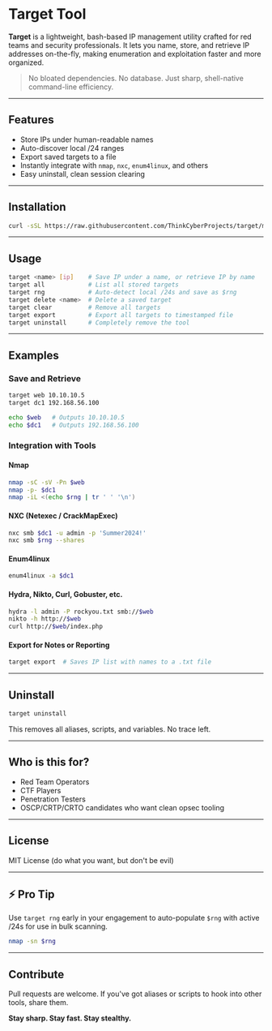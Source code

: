 # Target Tool

**Target** is a lightweight, bash-based IP management utility crafted for red teams and security professionals. It lets you name, store, and retrieve IP addresses on-the-fly, making enumeration and exploitation faster and more organized.

> No bloated dependencies. No database. Just sharp, shell-native command-line efficiency.

---

## Features

-  Store IPs under human-readable names
-  Auto-discover local /24 ranges
-  Export saved targets to a file
-  Instantly integrate with `nmap`, `nxc`, `enum4linux`, and others
-  Easy uninstall, clean session clearing

---

## Installation

```bash
curl -sSL https://raw.githubusercontent.com/ThinkCyberProjects/target/main/target_setup.sh | bash
```

---

## Usage

```bash
target <name> [ip]    # Save IP under a name, or retrieve IP by name
target all            # List all stored targets
target rng            # Auto-detect local /24s and save as $rng
target delete <name>  # Delete a saved target
target clear          # Remove all targets
target export         # Export all targets to timestamped file
target uninstall      # Completely remove the tool
```

---

## Examples

### Save and Retrieve
```bash
target web 10.10.10.5
target dc1 192.168.56.100

echo $web   # Outputs 10.10.10.5
echo $dc1   # Outputs 192.168.56.100
```

### Integration with Tools

#### **Nmap**
```bash
nmap -sC -sV -Pn $web
nmap -p- $dc1
nmap -iL <(echo $rng | tr ' ' '\n')
```

#### **NXC (Netexec / CrackMapExec)**
```bash
nxc smb $dc1 -u admin -p 'Summer2024!'
nxc smb $rng --shares
```

#### **Enum4linux**
```bash
enum4linux -a $dc1
```

#### **Hydra, Nikto, Curl, Gobuster, etc.**
```bash
hydra -l admin -P rockyou.txt smb://$web
nikto -h http://$web
curl http://$web/index.php
```

#### **Export for Notes or Reporting**
```bash
target export  # Saves IP list with names to a .txt file
```

---

## Uninstall
```bash
target uninstall
```
This removes all aliases, scripts, and variables. No trace left.

---

## Who is this for?
- Red Team Operators
- CTF Players
- Penetration Testers
- OSCP/CRTP/CRTO candidates who want clean opsec tooling

---

## License
MIT License (do what you want, but don't be evil)

---

## ⚡️ Pro Tip
Use `target rng` early in your engagement to auto-populate `$rng` with active /24s for use in bulk scanning.

```bash
nmap -sn $rng
```

---

## Contribute
Pull requests are welcome. If you've got aliases or scripts to hook into other tools, share them.

**Stay sharp. Stay fast. Stay stealthy.**
